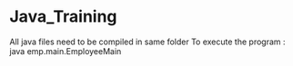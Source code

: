 # Java_Training
All java files need to be compiled in same folder
To execute the program :  java emp.main.EmployeeMain 
